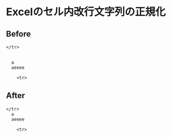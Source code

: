 # Excelのセル内改行文字列の正規化

## Before
```
</tr>

  
  a
  aeeee
	
    <tr>
```

## After

```
</tr>
  a
  aeeee
	
    <tr>
```